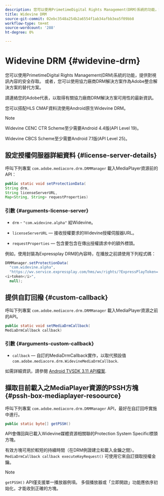 ```yaml
---
description: 您可以使用PrimetimeDigital Rights Management(DRM)系統的功能，提供對視訊內容的安全存取。 或者，您可以使用協力廠商DRM解決方案作為Adobe整合解決方案的替代方案。
title: Widevine DRM
source-git-commit: 02ebc3548a254b2a6554f1ab34afbb3ea5f09bb8
workflow-type: tm+mt
source-wordcount: '288'
ht-degree: 0%

---
```


# Widevine DRM {#widevine-drm}

您可以使用PrimetimeDigital Rights Management(DRM)系統的功能，提供對視訊內容的安全存取。 或者，您可以使用協力廠商DRM解決方案作為Adobe整合解決方案的替代方案。

請連絡您的Adobe代表，以取得有關協力廠商DRM解決方案可用性的最新資訊。

<!--<a id="section_1385440013EF4A9AA45B6AC98919E662"></a>-->

您可以搭配HLS CMAF資料流使用Android原生Widevine DRM。

>[!NOTE]
>
> Widevine CENC CTR Scheme至少需要Android 4.4版(API Level 19)。
>
> Widevine CBCS Scheme至少需要Android 7.1版(API Level 25)。

## 設定授權伺服器詳細資料 {#license-server-details}

呼叫下列專案 `com.adobe.mediacore.drm.DRMManager` 載入MediaPlayer資源前的API：

```java
public static void setProtectionData(
String drm,
String licenseServerURL,
Map<String, String> requestProperties)
```

### 引數 {#arguments-license-server}

* `drm` - `"com.widevine.alpha"` 給Widevine。

* `licenseServerURL`  — 接收授權要求的Widevine授權伺服器URL。

* `requestProperties`  — 包含要包含在傳出授權請求中的額外標頭。

例如，使用封裝為Expressplay DRM的內容時，在播放之前請使用下列程式碼：

```java
DRMManager.setProtectionData(
  "com.widevine.alpha",  
  "https://wv.service.expressplay.com/hms/wv/rights/?ExpressPlayToken= 
<i>token</i>",  
  null);
```

## 提供自訂回撥 {#custom-callback}

呼叫下列專案 `com.adobe.mediacore.drm.DRMManager` 載入MediaPlayer資源之前的API。

```java
public static void setMediaDrmCallback(
MediaDrmCallback callback)
```

### 引數 {#arguments-custom-callback}

* `callback`  — 自訂的MediaDrmCallback實作，以取代預設值 `com.adobe.mediacore.drm.WidevineMediaDrmCallback`.

如需詳細資訊，請參閱 [Android TVSDK 3.11 API檔案](https://help.adobe.com/en_US/primetime/api/psdk/javadoc3.11/index.html).

## 擷取目前載入之MediaPlayer資源的PSSH方塊 {#pssh-box-mediaplayer-resoource}

呼叫下列專案 `com.adobe.mediacore.drm.DRMManager` API，最好在自訂回呼實施中進行。

```java
public static byte[] getPSSH()
```

API會傳回與已載入Widevine媒體資源相關聯的Protection System Specific標頭方塊。

有效方塊可用於較短的持續時間（在DRM例證建立和載入金鑰之間）。 `MediaDrmCallback callback executeKeyRequest()` 可使用它來自訂擷取授權金鑰。

>[!NOTE]
>
> `getPSSH()` API僅支援單一播放器例項。 多個播放器或「立即開啟」功能應依序初始化，才能收到正確的方塊。
